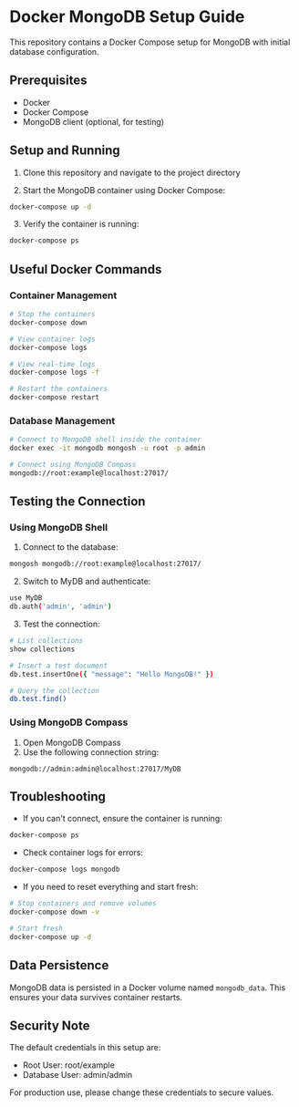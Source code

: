 # Docker MongoDB Setup Guide

This repository contains a Docker Compose setup for MongoDB with initial database configuration.

## Prerequisites

- Docker
- Docker Compose
- MongoDB client (optional, for testing)

## Setup and Running

1. Clone this repository and navigate to the project directory

2. Start the MongoDB container using Docker Compose:

```bash
docker-compose up -d
```

3. Verify the container is running:

```bash
docker-compose ps
```

## Useful Docker Commands

### Container Management

```bash
# Stop the containers
docker-compose down

# View container logs
docker-compose logs

# View real-time logs
docker-compose logs -f

# Restart the containers
docker-compose restart
```

### Database Management

```bash
# Connect to MongoDB shell inside the container
docker exec -it mongodb mongosh -u root -p admin

# Connect using MongoDB Compass
mongodb://root:example@localhost:27017/
```

## Testing the Connection

### Using MongoDB Shell
1. Connect to the database:

```bash
mongosh mongodb://root:example@localhost:27017/
```

2. Switch to MyDB and authenticate:

```bash
use MyDB
db.auth('admin', 'admin')
```

3. Test the connection:

```bash
# List collections
show collections

# Insert a test document
db.test.insertOne({ "message": "Hello MongoDB!" })

# Query the collection
db.test.find()
```

### Using MongoDB Compass
1. Open MongoDB Compass
2. Use the following connection string:
```
mongodb://admin:admin@localhost:27017/MyDB
```

## Troubleshooting

- If you can't connect, ensure the container is running:

```bash
docker-compose ps
```

- Check container logs for errors:

```bash
docker-compose logs mongodb
```

- If you need to reset everything and start fresh:

```bash
# Stop containers and remove volumes
docker-compose down -v

# Start fresh
docker-compose up -d
```

## Data Persistence
MongoDB data is persisted in a Docker volume named `mongodb_data`. This ensures your data survives container restarts.

## Security Note
The default credentials in this setup are:
- Root User: root/example
- Database User: admin/admin

For production use, please change these credentials to secure values.

